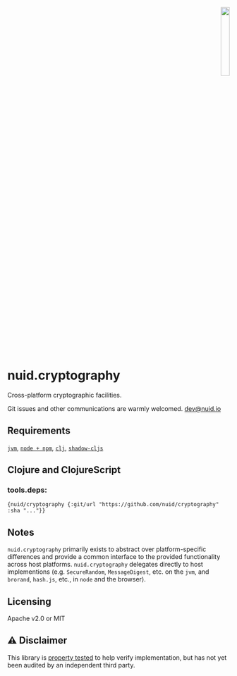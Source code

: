<p align="right"><a href="https://nuid.io"><img src="https://nuid.io/svg/logo.svg" width="20%"></a></p>

# nuid.cryptography

Cross-platform cryptographic facilities.

Git issues and other communications are warmly welcomed. [dev@nuid.io](mailto:dev@nuid.io)

## Requirements

[`jvm`](https://www.java.com/en/download/), [`node + npm`](https://nodejs.org/en/download/), [`clj`](https://clojure.org/guides/getting_started), [`shadow-cljs`](https://shadow-cljs.github.io/docs/UsersGuide.html#_installation)

## Clojure and ClojureScript

### tools.deps:

`{nuid/cryptography {:git/url "https://github.com/nuid/cryptography" :sha "..."}}`

## Notes

`nuid.cryptography` primarily exists to abstract over platform-specific
differences and provide a common interface to the provided functionality across
host platforms. `nuid.cryptography` delegates directly to host implementions
(e.g. `SecureRandom`, `MessageDigest`, etc. on the `jvm`, and `brorand`,
`hash.js`, etc., in `node` and the browser).

## Licensing

Apache v2.0 or MIT

## ⚠️  Disclaimer

This library is [property tested](https://github.com/clojure/test.check#testcheck)
to help verify implementation, but has not yet been audited by an independent
third party.
